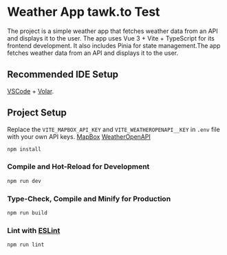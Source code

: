 # Weather App tawk.to Test

The project is a simple weather app that fetches weather data from an API and displays it to the user. The app uses Vue 3 + Vite + TypeScript for its frontend development. It also includes Pinia for state management.The app fetches weather data from an API and displays it to the user.

## Recommended IDE Setup

[VSCode](https://code.visualstudio.com/) + [Volar](https://marketplace.visualstudio.com/items?itemName=Vue.volar).

## Project Setup

Replace the `VITE_MAPBOX_API_KEY` and `VITE_WEATHEROPENAPI__KEY` in `.env` file with your own API keys.
[MapBox](http://docs.mapbox.com/help/getting-started/access-tokens/)
[WeatherOpenAPI](https://openweathermap.org/api/one-call-3)

```sh
npm install
```

### Compile and Hot-Reload for Development

```sh
npm run dev
```

### Type-Check, Compile and Minify for Production

```sh
npm run build
```

### Lint with [ESLint](https://eslint.org/)

```sh
npm run lint
```
